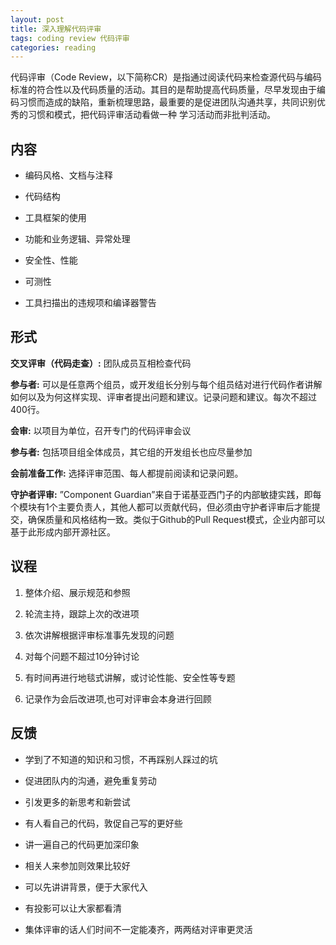 ```yaml
---
layout: post
title: 深入理解代码评审
tags: coding review 代码评审
categories: reading
---
```



代码评审（Code Review，以下简称CR）是指通过阅读代码来检查源代码与编码标准的符合性以及代码质量的活动。其目的是帮助提高代码质量，尽早发现由于编码习惯而造成的缺陷，重新梳理思路，最重要的是促进团队沟通共享，共同识别优秀的习惯和模式，把代码评审活动看做一种 学习活动而非批判活动。

## 内容

- 编码风格、文档与注释

- 代码结构

- 工具框架的使用

- 功能和业务逻辑、异常处理

- 安全性、性能

- 可测性

- 工具扫描出的违规项和编译器警告

## 形式

**交叉评审（代码走查）:** 团队成员互相检查代码

**参与者:** 可以是任意两个组员，或开发组长分别与每个组员结对进行代码作者讲解如何以及为何这样实现、评审者提出问题和建议。记录问题和建议。每次不超过400行。

**会审:** 以项目为单位，召开专门的代码评审会议

**参与者:** 包括项目组全体成员，其它组的开发组长也应尽量参加

**会前准备工作:** 选择评审范围、每人都提前阅读和记录问题。

**守护者评审:** ”Component Guardian”来自于诺基亚西门子的内部敏捷实践，即每个模块有1个主要负责人，其他人都可以贡献代码，但必须由守护者评审后才能提交，确保质量和风格结构一致。类似于Github的Pull Request模式，企业内部可以基于此形成内部开源社区。

## 议程

1. 整体介绍、展示规范和参照

2. 轮流主持，跟踪上次的改进项

3. 依次讲解根据评审标准事先发现的问题

4. 对每个问题不超过10分钟讨论

5. 有时间再进行地毯式讲解，或讨论性能、安全性等专题

6. 记录作为会后改进项,也可对评审会本身进行回顾

## 反馈

* 学到了不知道的知识和习惯，不再踩别人踩过的坑

* 促进团队内的沟通，避免重复劳动

* 引发更多的新思考和新尝试

* 有人看自己的代码，敦促自己写的更好些

* 讲一遍自己的代码更加深印象

* 相关人来参加则效果比较好

* 可以先讲讲背景，便于大家代入

* 有投影可以让大家都看清

* 集体评审的话人们时间不一定能凑齐，两两结对评审更灵活
